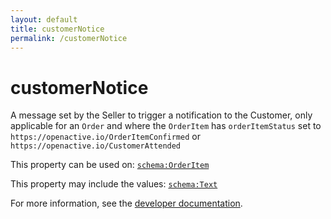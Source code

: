```yaml
---
layout: default
title: customerNotice
permalink: /customerNotice
---
```


# customerNotice
A message set by the Seller to trigger a notification to the Customer, only applicable for an `Order` and where the `OrderItem` has `orderItemStatus` set to  `https://openactive.io/OrderItemConfirmed` or `https://openactive.io/CustomerAttended`

This property can be used on: [`schema:OrderItem`](https://schema.org/OrderItem)

This property may include the values: [`schema:Text`](https://schema.org/Text)

For more information, see the [developer documentation](https://developer.openactive.io/data-model/types/).